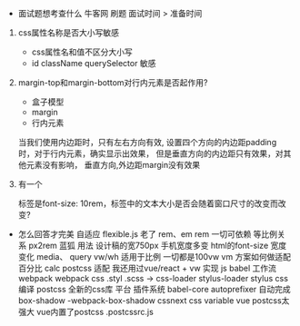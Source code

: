 - 面试题想考查什么
牛客网 刷题
面试时间 > 准备时间

1. css属性名称是否大小写敏感
    - css属性名和值不区分大小写
    - id className querySelector 敏感

2. margin-top和margin-bottom对行内元素是否起作用?
    - 盒子模型
    - margin
    - 行内元素

    当我们使用内边距时，只有左右方向有效,
    设置四个方向的内边距padding时，对于行内元素，确实显示出效果，
    但是垂直方向的内边距只有效果，对其他元素没有影响，
    垂直方向,外边距margin没有效果
    

3. 有一个<P>标签是font-size: 10rem，标签中的文本大小是否会随着窗口尺寸的改变而改变?
- 怎么回答才完美
    自适应
    flexible.js 老了
    rem、em 
        rem 一切可依赖 等比例关系 px2rem
        蓝狐 用法 设计稿的宽750px 
        手机宽度多变  html的font-size 宽度变化
    media、 query
    vw/wh 适用于比例
        一切都是100vw
    vm 方案如何做适配
    百分比
    calc
    postcss
    适配 我还用过vue/react + vw 实现
        js babel
        工作流 webpack
        webpack css .styl .scss -> css-loader stylus-loader stylus css 编译
        postcss 全新的css库 平台 插件系统
        babel-core autoprefixer 自动完成
        box-shadow
        -webpack-box-shadow
        cssnext css variable
        vue 
          postcss太强大
          vue内置了postcss .postcssrc.js
